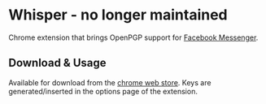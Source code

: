 Whisper - no longer maintained
==============
Chrome extension that brings OpenPGP support for [Facebook Messenger](https://www.messenger.com).

## Download & Usage
Available for download from the [chrome web store](https://chrome.google.com/webstore/detail/whisper/cochmakdknhbfjnhhnjboepadjnellih). Keys are generated/inserted in the options page of the extension.
